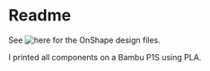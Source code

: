 # Readme

See ![here](https://cad.onshape.com/documents/d3fc6fa172b94317767931eb/w/4836ae253482adeaddadde79/e/e547ee002620e145acb73cc3) for the OnShape design files.

I printed all components on a Bambu P1S using PLA.
